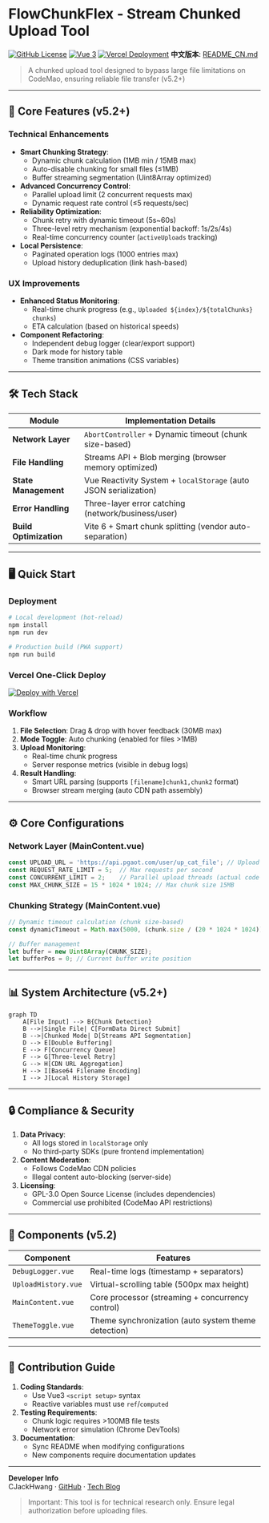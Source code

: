 # FlowChunkFlex - Stream Chunked Upload Tool

[![GitHub License](https://img.shields.io/badge/License-GPL%203.0-blue.svg?style=flat)](https://www.gnu.org/licenses/gpl-3.0.html)
[![Vue 3](https://img.shields.io/badge/Vue.js-3.5%2B-brightgreen?logo=vue.js)](https://vuejs.org/)
[![Vercel Deployment](https://img.shields.io/badge/Deploy%20on-Vercel-black?logo=vercel)](https://vercel.com)
**中文版本**: [README_CN.md](./README_CN.md)

> A chunked upload tool designed to bypass large file limitations on CodeMao, ensuring reliable file transfer (v5.2+)

---

## 🚀 Core Features (v5.2+)

### Technical Enhancements
- **Smart Chunking Strategy**:
  - Dynamic chunk calculation (1MB min / 15MB max)
  - Auto-disable chunking for small files (≤1MB)
  - Buffer streaming segmentation (Uint8Array optimized)
- **Advanced Concurrency Control**:
  - Parallel upload limit (2 concurrent requests max)
  - Dynamic request rate control (≤5 requests/sec)
- **Reliability Optimization**:
  - Chunk retry with dynamic timeout (5s~60s)
  - Three-level retry mechanism (exponential backoff: 1s/2s/4s)
  - Real-time concurrency counter (`activeUploads` tracking)
- **Local Persistence**:
  - Paginated operation logs (1000 entries max)
  - Upload history deduplication (link hash-based)

### UX Improvements
- **Enhanced Status Monitoring**:
  - Real-time chunk progress (e.g., `Uploaded ${index}/${totalChunks} chunks`)
  - ETA calculation (based on historical speeds)
- **Component Refactoring**:
  - Independent debug logger (clear/export support)
  - Dark mode for history table
  - Theme transition animations (CSS variables)

---

## 🛠️ Tech Stack

| Module              | Implementation Details                                                                 |
|---------------------|----------------------------------------------------------------------------------------|
| **Network Layer**   | `AbortController` + Dynamic timeout (chunk size-based)                                |
| **File Handling**   | Streams API + Blob merging (browser memory optimized)                                 |
| **State Management**| Vue Reactivity System + `localStorage` (auto JSON serialization)                       |
| **Error Handling**  | Three-layer error catching (network/business/user)                                    |
| **Build Optimization**| Vite 6 + Smart chunk splitting (vendor auto-separation)                              |

---

## 🖥️ Quick Start

### Deployment
```bash
# Local development (hot-reload)
npm install
npm run dev

# Production build (PWA support)
npm run build
```

### Vercel One-Click Deploy
[![Deploy with Vercel](https://vercel.com/button)](https://vercel.com/new/clone?repository-url=https://github.com/CJackHwang/FlowChunkFlex)

### Workflow
1. **File Selection**: Drag & drop with hover feedback (30MB max)
2. **Mode Toggle**: Auto chunking (enabled for files >1MB)
3. **Upload Monitoring**:
   - Real-time chunk progress
   - Server response metrics (visible in debug logs)
4. **Result Handling**:
   - Smart URL parsing (supports `[filename]chunk1,chunk2` format)
   - Browser stream merging (auto CDN path assembly)

---

## ⚙️ Core Configurations

### Network Layer (MainContent.vue)
```javascript
const UPLOAD_URL = 'https://api.pgaot.com/user/up_cat_file'; // Upload endpoint
const REQUEST_RATE_LIMIT = 5;  // Max requests per second
const CONCURRENT_LIMIT = 2;    // Parallel upload threads (actual code value)
const MAX_CHUNK_SIZE = 15 * 1024 * 1024; // Max chunk size 15MB
```

### Chunking Strategy (MainContent.vue)
```javascript
// Dynamic timeout calculation (chunk size-based)
const dynamicTimeout = Math.max(5000, (chunk.size / (20 * 1024 * 1024)) * 60000);

// Buffer management
let buffer = new Uint8Array(CHUNK_SIZE);
let bufferPos = 0; // Current buffer write position
```

---

## 📊 System Architecture (v5.2+)

```mermaid
graph TD
    A[File Input] --> B{Chunk Detection}
    B -->|Single File| C[FormData Direct Submit]
    B -->|Chunked Mode| D[Streams API Segmentation]
    D --> E[Double Buffering]
    E --> F[Concurrency Queue]
    F --> G[Three-level Retry]
    G --> H[CDN URL Aggregation]
    H --> I[Base64 Filename Encoding]
    I --> J[Local History Storage]
```

---

## 🔒 Compliance & Security

1. **Data Privacy**:
   - All logs stored in `localStorage` only
   - No third-party SDKs (pure frontend implementation)
2. **Content Moderation**:
   - Follows CodeMao CDN policies
   - Illegal content auto-blocking (server-side)
3. **Licensing**:
   - GPL-3.0 Open Source License (includes dependencies)
   - Commercial use prohibited (CodeMao API restrictions)

---

## 🧩 Components (v5.2)

| Component           | Features                                                                 |
|---------------------|--------------------------------------------------------------------------|
| `DebugLogger.vue`   | Real-time logs (timestamp + separators)                                 |
| `UploadHistory.vue` | Virtual-scrolling table (500px max height)                              |
| `MainContent.vue`   | Core processor (streaming + concurrency control)                        |
| `ThemeToggle.vue`   | Theme synchronization (auto system theme detection)                     |

---

## 🤝 Contribution Guide

1. **Coding Standards**:
   - Use Vue3 `<script setup>` syntax
   - Reactive variables must use `ref`/`computed`
2. **Testing Requirements**:
   - Chunk logic requires >100MB file tests
   - Network error simulation (Chrome DevTools)
3. **Documentation**:
   - Sync README when modifying configurations
   - New components require documentation updates

---

**Developer Info**  
CJackHwang · [GitHub](https://github.com/CJackHwang) · [Tech Blog](http://www.cjack.cfd)

> Important: This tool is for technical research only. Ensure legal authorization before uploading files.